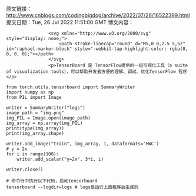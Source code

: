 原文链接：http://www.cnblogs.com/codingbigdog/archive/2022/07/26/16522399.html
提交日期：Tue, 26 Jul 2022 11:51:00 GMT
博文内容：

                    <svg xmlns="http://www.w3.org/2000/svg" style="display: none;">
                        <path stroke-linecap="round" d="M5,0 0,2.5 5,5z" id="raphael-marker-block" style="-webkit-tap-highlight-color: rgba(0, 0, 0, 0);"></path>
                    </svg>
                    <p>TensorBoard 是 TensorFlow提供的一组可视化工具（a suite of visualization tools），可以帮助开发者方便的理解、调试、优化TensorFlow 程序</p> 
<pre><code>from torch.utils.tensorboard import SummaryWriter
import numpy as np
from PIL import Image

writer = SummaryWriter("logs")
image_path = "img.png"
img_PIL = Image.open(image_path)
img_array = np.array(img_PIL)
print(type(img_array))
print(img_array.shape)

writer.add_image("train", img_array, 1, dataformats='HWC')
# y = 2x
for i in range(100):
    writer.add_scalar("y=2x", 3*i, i)

writer.close()
</code></pre> 
<pre><code># 命令行中执行以下代码，启动tensorboard
tensorboard --logdir=logs # logs是运行上面程序后生成的
</code></pre>
                